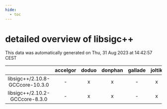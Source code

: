 ```yaml
---
hide:
  - toc
---
```


detailed overview of libsigc++
==============================


This data was automatically generated on Thu, 31 Aug 2023 at 14:42:57 CEST  

| |accelgor|doduo|donphan|gallade|joltik|skitty|swalot|victini|
| :---: | :---: | :---: | :---: | :---: | :---: | :---: | :---: | :---: |
|libsigc++/2.10.8-GCCcore-10.3.0|-|x|x|-|x|x|x|x|
|libsigc++/2.10.2-GCCcore-8.3.0|-|x|x|-|x|x|-|x|
